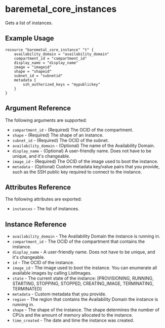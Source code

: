 
# baremetal\_core\_instances

Gets a list of instances.

## Example Usage

```
resource "baremetal_core_instance" "t" {
    availability_domain = "availability_domain"
    compartment_id = "compartment_id"
    display_name = "display_name"
    image = "imageid"
    shape = "shapeid"
    subnet_id = "subnetid"
    metadata {
        ssh_authorized_keys = "mypublickey"
    }
}
```

## Argument Reference

The following arguments are supported:

* `compartment_id` - (Required) The OCID of the compartment.
* `shape` - (Required) The shape of an instance.
* `subnet_id` - (Required) The OCID of the subnet.
* `availability_domain` - (Optional) The name of the Availability Domain.
* `display_name` - (Optional) A user-friendly name. Does not have to be unique, and it's changeable.
* `image_id` - (Required) The OCID of the image used to boot the instance.
* `metadata` - (Optional) Custom metadata key/value pairs that you provide, such as the SSH public key required to connect to the instance.

## Attributes Reference

The following attributes are exported:

* `instances` - The list of instances.

## Instance Reference
* `availability_domain` - The Availability Domain the instance is running in.
* `compartment_id` - The OCID of the compartment that contains the instance.
* `display_name` - A user-friendly name. Does not have to be unique, and it's changeable.
* `id` - The OCID of the instance.
* `image_id` - The image used to boot the instance. You can enumerate all available images by calling ListImages.
* `state` - The current state of the instance: [PROVISIONING, RUNNING, STARTING, STOPPING, STOPPED, CREATING_IMAGE, TERMINATING, TERMINATED]
* `metadata` - Custom metadata that you provide.
* `region` - The region that contains the Availability Domain the instance is running in.
* `shape` - The shape of the instance. The shape determines the number of CPUs and the amount of memory allocated to the instance.
* `time_created` - The date and time the instance was created.
